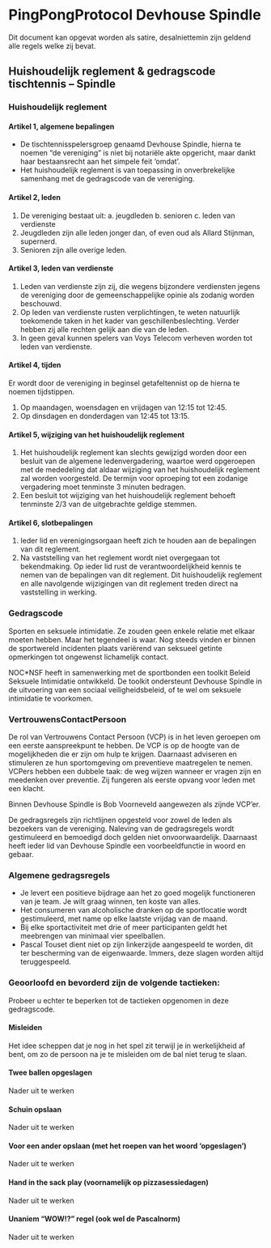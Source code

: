 # PingPongProtocol Devhouse Spindle

Dit document kan opgevat worden als satire, desalniettemin zijn geldend alle regels welke zij bevat.

## Huishoudelijk reglement & gedragscode tischtennis – Spindle

### Huishoudelijk reglement

#### Artikel 1, algemene bepalingen

- De tischtennis­spelersgroep genaamd Devhouse Spindle, hierna te noemen “de vereniging” is niet bij notariële akte opgericht, maar dankt haar bestaansrecht aan het simpele feit ‘omdat’.
- Het huishoudelijk reglement is van toepassing in onverbrekelijke samenhang met de gedragscode van de vereniging.

#### Artikel 2, leden

1. De vereniging bestaat uit:
a. jeugdleden
b. senioren
c. leden van verdienste
2. Jeugdleden zijn alle leden jonger dan, of even oud als Allard Stijnman, supernerd.
3. Senioren zijn alle overige leden.

#### Artikel 3, leden van verdienste

1. Leden van verdienste zijn zij, die wegens bijzondere verdiensten jegens de vereniging door de gemeenschappelijke opinie als zodanig worden beschouwd.
2. Op leden van verdienste rusten verplichtingen, te weten natuurlijk toekomende taken in het kader van geschillenbeslechting. Verder hebben zij alle rechten gelijk aan die van de leden.
3. In geen geval kunnen spelers van Voys Telecom verheven worden tot leden van verdienste.

#### Artikel 4, tijden

Er wordt door de vereniging in beginsel getafeltennist op de hierna te noemen tijdstippen.

1. Op maandagen, woensdagen en vrijdagen van 12:15 tot 12:45.
2. Op dinsdagen en donderdagen van 12:45 tot 13:15.

#### Artikel 5, wijziging van het huishoudelijk reglement

1. Het huishoudelijk reglement kan slechts gewijzigd worden door een besluit van de algemene ledenvergadering, waartoe werd opgeroepen met de mededeling dat aldaar wijziging van het huishoudelijk reglement zal worden voorgesteld. De termijn voor oproeping tot een zodanige vergadering moet tenminste 3 minuten bedragen.
2. Een besluit tot wijziging van het huishoudelijk reglement behoeft tenminste 2/3 van de uitgebrachte geldige stemmen.

#### Artikel 6, slotbepalingen

1. Ieder lid en verenigingsorgaan heeft zich te houden aan de bepalingen van dit reglement.
2. Na vaststelling van het reglement wordt niet overgegaan tot bekendmaking. Op ieder lid rust de verantwoordelijkheid kennis te nemen van de bepalingen van dit reglement. Dit huishoudelijk reglement en alle navolgende wijzigingen van dit reglement treden direct na vaststelling in werking.

### Gedragscode

Sporten en seksuele intimidatie. Ze zouden geen enkele relatie met elkaar moeten hebben. Maar het tegendeel is waar. Nog steeds vinden er binnen de sportwereld incidenten plaats variërend van seksueel getinte opmerkingen tot ongewenst lichamelijk contact.

NOC*NSF heeft in samenwerking met de sportbonden een toolkit Beleid Seksuele Intimidatie ontwikkeld. De toolkit ondersteunt Devhouse Spindle in de uitvoering van een sociaal veiligheidsbeleid, of te wel om seksuele intimidatie te voorkomen.

### VertrouwensContactPersoon

De rol van Vertrouwens Contact Persoon (VCP) is in het leven geroepen om een eerste aanspreekpunt te hebben. De VCP is op de hoogte van de mogelijkheden die er zijn om hulp te krijgen. Daarnaast adviseren en stimuleren ze hun sportomgeving om preventieve maatregelen te nemen. VCP­ers hebben een dubbele taak: de weg wijzen wanneer er vragen zijn en meedenken over preventie. Zij fungeren als eerste opvang voor leden met een klacht. 

Binnen Devhouse Spindle is Bob Voorneveld aangewezen als zijnde VCP’er.

De gedragsregels zijn richtlijnen opgesteld voor zowel de leden als bezoekers van de vereniging. Naleving van de gedragsregels wordt gestimuleerd en bemoedigd doch gelden niet onvoorwaardelijk. Daarnaast heeft ieder lid van Devhouse Spindle een voorbeeldfunctie in woord en gebaar.


### Algemene gedragsregels

* Je levert een positieve bijdrage aan het zo goed mogelijk functioneren van je team. Je wilt graag winnen, ten koste van alles.
* Het consumeren van alcoholische dranken op de sportlocatie wordt gestimuleerd, met name op elke laatste vrijdag van de maand.
* Bij elke sportactiviteit met drie of meer participanten geldt het meebrengen van minimaal vier speelballen.
* Pascal Touset dient niet op zijn linkerzijde aangespeeld te worden, dit ter bescherming van de eigenwaarde. Immers, deze slagen worden altijd teruggespeeld.

### Geoorloofd en bevorderd zijn de volgende tactieken:

Probeer u echter te beperken tot de tactieken opgenomen in deze gedragscode.

#### Misleiden

Het idee scheppen dat je nog in het spel zit terwijl je in werkelijkheid af bent, om zo de persoon na je te misleiden om de bal niet terug te slaan.

#### Twee ballen opgeslagen

Nader uit te werken

#### Schuin opslaan

Nader uit te werken

#### Voor een ander opslaan (met het roepen van het woord ‘opgeslagen’)

Nader uit te werken

#### Hand in the sack play (voornamelijk op pizzasessie­dagen)

Nader uit te werken

#### Unaniem “WOW!?” regel (ook wel de Pascal­norm)

Nader uit te werken
